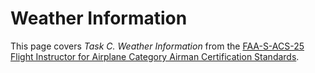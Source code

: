 # Weather Information

This page covers *Task C. Weather Information* from the [FAA-S-ACS-25 Flight Instructor for Airplane Category Airman Certification Standards](https://www.faa.gov/training_testing/testing/acs/cfi_airplane_acs_25.pdf).

<!--@include: ./docs/src/includes/weather/weather-intro.md-->
<!--@include: ./docs/src/includes/weather/weather-sources.md | shift:1-->
<!--@include: ./docs/src/includes/weather/weather-products.md | shift:1-->
<!--@include: ./docs/src/includes/weather/meteorology.md | shift:1-->
<!--@include: ./docs/src/includes/weather/weather-onboard.md | shift:1-->
<!--@include: ./docs/src/includes/weather/weather-briefing.md | shift:1-->
<!--@include: ./docs/src/includes/weather/weather-references.md | shift:1-->
